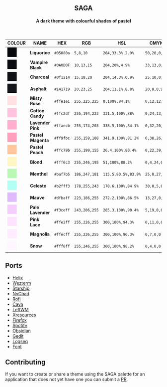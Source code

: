 <h2 align="center">
	SAGA </br>
	
</h2> 
<h4 align="center">A dark theme with colourful shades of pastel</br></h4></br>
<div align="center">


|                                 COLOUR                                        | NAME     | HEX       | RGB             | HSL             | CMYK               |  
| ----------------------------------------------------------------------- | -------- | --------- | --------------- | --------------- | ------------------ |
| ![#05080a](assets/palette/05080a.png)      | **Liquorice**     | `#05080a` | `5,8,10` | `204,33.3%,2.9%` | `50,20,0,96`  |
| ![#0A0D0F](assets/palette/0A0D0F.png)    | **Vampire Black** | `#0A0D0F` | `10,13,15`    | `204,20%,4.9%`  | `33,13,0,94` |
| ![#0f1214](assets/palette/0f1214.png)    |  **Charcoal** | `#0f1214` | `15,18,20`    | `204,14.3%,6.9%`  | `25,10,0,92` |
| ![#141719](assets/palette/141719.png)      |  **Asphalt** | `#141719` | `20,23,25` | `204,11.1%,8.8%`   | `20,8,0,90` |
| ![#ffe1e1](assets/palette/ffe1e1.png)     | **Misty Rose**      | `#ffe1e1` | `255,225,225` | `0,100%,94.1%` | `0,12,12,0` |
| ![#ffc2df](assets/palette/ffc2df.png)    | **Cotton Candy**   | `#ffc2df` | `255,194,223` | `331.5,100%,88%`  | `0,24,13,0` |
| ![#ffaecb](assets/palette/ffaecb.png)     | **Lavender Pink** | `#ffaecb` | `255,174,203` | `338.5,100%,84.1%` | `0,32,20,0`  |
| ![#ff9fbc](assets/palette/ff9fbc.png)     | **Pastel Magenta**  | `#ff9fbc` | `255,159,188` | `341.9,100%,81.2%` | `0,38,26,0`  |
| ![#ffc79b](assets/palette/ffc79b.png)   | **Pastel Peach** | `#ffc79b` | `255,199,155` | `26.4,100%,80.4%` | `0,22,39,0` |
| ![#fff6c3](assets/palette/fff6c3.png)   | **Blond**| `#fff6c3` | `255,246,195` | `51,100%,88.2%` | `0,4,24,0` |
| ![#baf7b5](assets/palette/baf7b5.png)     | **Menthol**      | `#baf7b5` | `186,247,181` | `115.5,80.5%,83.9%` | `25,0,27,3` |
| ![#b2fff3](assets/palette/b2fff3.png)    | **Celeste**  | `#b2fff3` | `178,255,243` | `170.6,100%,84.9%`  | `30,0,5,0` |
| ![#dfbaff](assets/palette/dfbaff.png)    | **Mauve**    | `#dfbaff` | `223,186,255` | `272.2,100%,86.5%` | `13,27,0,0`  |
| ![#f3ceff](assets/palette/f3ceff.png)    | **Pale Lavender**  | `#f3ceff` | `243,206,255` | `285.3,100%,90.4%`  | `5,19,0,0` |
| ![#ffe2ff](assets/palette/ffe2ff.png)   | **Pink Lace** | `#ffe2ff` | `255,226,255` | `300,100%,94.3%`  | `0,11,0,0`  |
| ![#ffecff](assets/palette/ffecff.png)    | **Magnolia**  | `#ffecff` | `255,236,255` | `300,100%,96.3%` | `0,7,0,0` |
| ![#fff6ff](assets/palette/fff6ff.png)     | **Snow**  | `#fff6ff` | `255,246,255` | `300,100%,98.2%` | `0,4,0,0`  |

</div>


## Ports
- [Helix](https://github.com/SAGAtheme/Helix)
- [Wezterm](https://github.com/SAGAtheme/Wezterm)
- [Starship](https://github.com/SAGAtheme/Starship)
- [NvChad](https://github.com/SAGAtheme/nvchad)
- [Rofi](https://github.com/SAGAtheme/Rofi)
- [Cava](https://github.com/SAGAtheme/Cava)
- [LeftWM](https://github.com/SAGAtheme/LeftWM)
- [Xresources](https://github.com/SAGAtheme/Xresources)
- [Firefox](https://github.com/SAGAtheme/Firefox)
- [Spotify](https://github.com/SAGAtheme/Spotify)
- [Obsidian](https://github.com/SAGAtheme/nvchad)
- [Gedit](https://github.com/SAGAtheme/Gedit)
- [Logseq](https://github.com/SAGAtheme/Logseq)
- [Font](https://github.com/SAGAtheme/nvchad)

## Contributing
If you want to create or share a theme using the SAGA palette for an application that does not yet have one you can submit a [PR](https://github.com/SAGAtheme/SAGA/pulls). 

